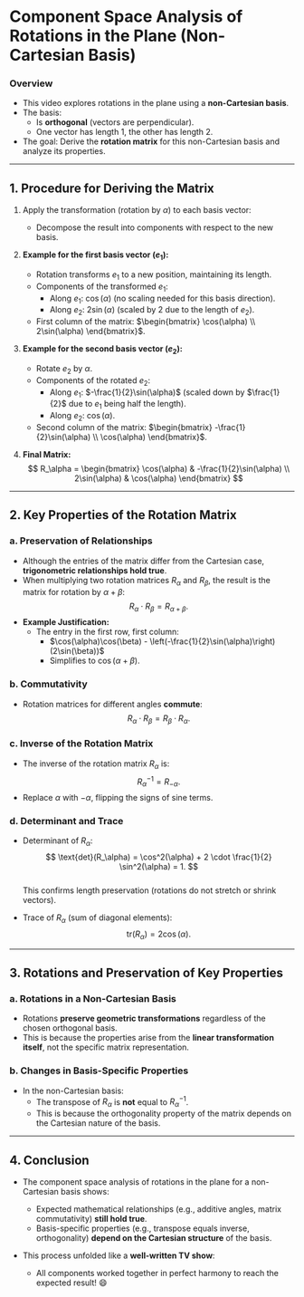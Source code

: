 # Component Space Analysis of Rotations in the Plane (Non-Cartesian Basis)

### Overview
- This video explores rotations in the plane using a **non-Cartesian basis**. 
- The basis:
  - Is **orthogonal** (vectors are perpendicular).
  - One vector has length 1, the other has length 2.
- The goal: Derive the **rotation matrix** for this non-Cartesian basis and analyze its properties.

---

## 1. Procedure for Deriving the Matrix

1. Apply the transformation (rotation by $\alpha$) to each basis vector:  
   - Decompose the result into components with respect to the new basis.

2. **Example for the first basis vector ($e_1$):**
   - Rotation transforms $e_1$ to a new position, maintaining its length.
   - Components of the transformed $e_1$:
     - Along $e_1$: $\cos(\alpha)$ (no scaling needed for this basis direction).
     - Along $e_2$: $2 \sin(\alpha)$ (scaled by 2 due to the length of $e_2$).
   - First column of the matrix: $\begin{bmatrix} \cos(\alpha) \\ 2\sin(\alpha) \end{bmatrix}$.

3. **Example for the second basis vector ($e_2$):**
   - Rotate $e_2$ by $\alpha$.
   - Components of the rotated $e_2$:
     - Along $e_1$: $-\frac{1}{2}\sin(\alpha)$ (scaled down by $\frac{1}{2}$ due to $e_1$ being half the length).
     - Along $e_2$: $\cos(\alpha)$.
   - Second column of the matrix: $\begin{bmatrix} -\frac{1}{2}\sin(\alpha) \\ \cos(\alpha) \end{bmatrix}$.

4. **Final Matrix:**
   $$
   R_\alpha = 
   \begin{bmatrix} 
   \cos(\alpha) & -\frac{1}{2}\sin(\alpha) \\ 
   2\sin(\alpha) & \cos(\alpha) 
   \end{bmatrix}
   $$

---

## 2. Key Properties of the Rotation Matrix

### a. **Preservation of Relationships**
- Although the entries of the matrix differ from the Cartesian case, **trigonometric relationships hold true**.
- When multiplying two rotation matrices $R_\alpha$ and $R_\beta$, the result is the matrix for rotation by $\alpha + \beta$:
  $$
  R_\alpha \cdot R_\beta = R_{\alpha + \beta}.
  $$
- **Example Justification:**
  - The entry in the first row, first column:
    - $\cos(\alpha)\cos(\beta) - \left(-\frac{1}{2}\sin(\alpha)\right)(2\sin(\beta))$
    - Simplifies to $\cos(\alpha + \beta)$.

### b. **Commutativity**
- Rotation matrices for different angles **commute**:
  $$
  R_\alpha \cdot R_\beta = R_\beta \cdot R_\alpha.
  $$

### c. **Inverse of the Rotation Matrix**
- The inverse of the rotation matrix $R_\alpha$ is:
  $$
  R_\alpha^{-1} = R_{-\alpha}.
  $$
- Replace $\alpha$ with $-\alpha$, flipping the signs of sine terms.

### d. **Determinant and Trace**
- Determinant of $R_\alpha$:  
  $$
  \text{det}(R_\alpha) = \cos^2(\alpha) + 2 \cdot \frac{1}{2} \sin^2(\alpha) = 1.
  $$  
  This confirms length preservation (rotations do not stretch or shrink vectors).
  
- Trace of $R_\alpha$ (sum of diagonal elements):
  $$
  \text{tr}(R_\alpha) = 2\cos(\alpha).
  $$

---

## 3. Rotations and Preservation of Key Properties

### a. Rotations in a Non-Cartesian Basis
- Rotations **preserve geometric transformations** regardless of the chosen orthogonal basis.  
- This is because the properties arise from the **linear transformation itself**, not the specific matrix representation.

### b. Changes in Basis-Specific Properties
- In the non-Cartesian basis:
  - The transpose of $R_\alpha$ is **not** equal to $R_\alpha^{-1}$.
  - This is because the orthogonality property of the matrix depends on the Cartesian nature of the basis.

---

## 4. Conclusion

- The component space analysis of rotations in the plane for a non-Cartesian basis shows:
  - Expected mathematical relationships (e.g., additive angles, matrix commutativity) **still hold true**.
  - Basis-specific properties (e.g., transpose equals inverse, orthogonality) **depend on the Cartesian structure** of the basis.

- This process unfolded like a **well-written TV show**:  
  - All components worked together in perfect harmony to reach the expected result! 😄